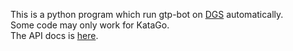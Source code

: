 This is a python program which run gtp-bot on [DGS](https://www.dragongoserver.net) automatically.  
Some code may only work for KataGo.  
The API docs is [here](https://github.com/kennychenfs/dgs-auto-robot/blob/master/quick_suite.txt).  
